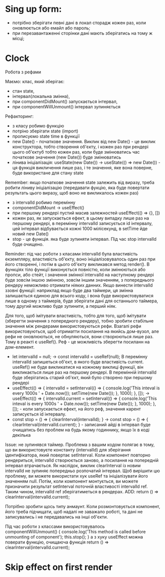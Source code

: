 # Sing up form:
- потрібно зберігати певні дані в локал сторадж кожен раз, коли оновлюється або емайл або пароль;
- при перезавантаженні сторінки дані мають зберігатись на тому ж місці;

# Clock
Робота з рефами

Маємо: клас, який зберігає:
- стан state,
- інтервал(локальна змінна),
- при componentDidMount() запускається інтервал,
- при componentWillUnmount() інтервал зупиняється 

Рефакторинг:
- з класу робимо функцію
- потріно зберігати state (import)
- прописуємо state time в функції 
- new Date() - початкове значення. Виклик від new Date() - це виклик конструктора, тобто створення об'єкту, і кожен раз при рендері цього об'єктуб тобто кожен раз, коли буде змінюватись час початкове значення (new Date()) буде змінюватись
- лінива ініціалізація: useState(new Date()) -> useState(() => new Date()) - ця функція викличення лише раз, і те значення, яке вона поверне, буде використане для стану state

Remember: якщо початкове значення state залежить від виразу, треба робити ліниву ініціалізацію (передавати фукцію, яка буде повертати результать цього виразу, щоб воно не викликалось кожен раз)

- з intervalId робимо перемінну 
- componentDidMount -> useEffect()
- при першому рендері пустий масив залежностей useEffect(() => {}, [])
- кожен раз, як запускається ефект, в цьому випадку лише раз на першому рендері, в перемінну intervalId записується id інтервалу, цей інтервал відбувається кожні 1000 мілісекунд, в setTime йде новий new Date()
- stop - це функція. яка буде зупиняти інтервал. Під час stop intervalId буде очищено.

Reminder: під час роботи з класами intervalId була властивість екземпляру, властивість об'єкту, воно ініціалізовувалось один раз при його створенні, і потім в цього об'єкту викликався метод render(). В функціях тіло функції виконується повністю, коли змінюються або пропси, або стейт, і значення змінної intervalId на наступному рендері буде зовсім іншою змінною, зовсім іншим значенням, з попереднього рендеру неможливо отримати ніяких данних.
Якщо винести intervalId ззовні функції: наприклад якщо буде два таймери, ця змінна залишається єдиною для всього коду, і вона буде використовуватися лише в одному з таймерів, буде зберігати дані для останнього таймера, тому другий можливо буде зупинити, а перший ніяк.

Для того, щоб імітувати властивість, тобто для того, щоб імітувати (зберегти значення з попередного рендеру), тобно зробити стабільне значення між рендерами використовуються рефи. 
Взагалі рефи використовуються, щоб отриматти посилання на якийсь дом-вузол, але рефи не оновлюються, не обнуляються, вони створюються лише раз.
Тому в реакті є useRef(). Реф - це можливість зберегти посиланн на дом-елемент.

- let intervalId = null; -> const intervalId = useRef(null); В перемінну intervalId запишеться об'єкт, в якого буде властивість current. useRef() не буде викликатися на кожному виклиці функції, він викликається лише раз на першому рендері. В перемінній intervalId буде зберігатись старий об'єкт, який було створено при першому рендері
- useEffect(() => {
        intervalId = setInterval(() => {
            console.log('This inteval is every 1000s ' + Date.now());
            setTime(new Date());
        }, 1000);
    }, []);  ->  useEffect(() => {
        intervalId.current = setInterval(() => {
            console.log('This inteval is every 1000s ' + Date.now());
            setTime(new Date());
        }, 1000);
    }, []); - коли запускається ефект, на його реф, значення карент записується id інтервалу.
- const stop = () => {
        clearInterval(intervalId);
    }  ->  const stop = () => {
        clearInterval(intervalId.current);
    } - записаний айді в інтервал буде очищатись без проблем на будь якому годиннику, якщо їх в коді декілька

Issue: не зупинявся таймер.
Проблема з вашим кодом полягає в тому, що ви використовуєте константу (intervalId) для зберігання ідентифікатора, який повертає setInterval. Коли компонент повторно рендериться, intervalId створюється заново, а посилання на попередній інтервал втрачається. Як наслідок, виклик clearInterval із новим intervalId не зупиняє попередньо розпочатий інтервал.
Щоб вирішити цю проблему, ви можете використати хук useRef та ініціалізувати його значенням null. Потім, коли компонент монтується, ви можете призначити результат setInterval поточній властивості intervalId ref. Таким чином, intervalId ref зберігатиметься в рендерах.
ADD: return () => clearInterval(intervalId.current);

Потрібно зробити щось типу анмаунт. Коли розмонтовується компонент, його треба підчищати, щоб надалі не заважало роботі, та дані не записувались і не передавались на інші об'єкти. 

Під час роботи з классами використовувалось     
    componentWillUnmount() {
        console.log('This method is called before unmounting of component');
        this.stop();
    }
а з хуку useEffect можна поверати функцію, очищаюча функція return () => clearInterval(intervalId.current); 

# Skip effect on first render

